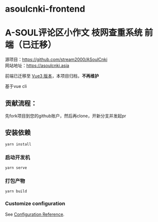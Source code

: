 # asoulcnki-frontend
# A-SOUL评论区小作文 枝网查重系统 前端（已迁移）
源项目：https://github.com/stream2000/ASoulCnki  
网站地址：https://asoulcnki.asia

前端已迁移至 [Vue3 版本](https://github.com/ASoulCnki/ASoulCnkiFrontEndV3)，本项目归档，**不再维护**

基于vue cli
## 贡献流程：
先fork项目到您的github账户，然后再clone，开新分支并发起pr


## 安装依赖
```
yarn install
```

### 启动开发机
```
yarn serve
```

### 打包产物
```
yarn build
```

### Customize configuration
See [Configuration Reference](https://cli.vuejs.org/config/).
